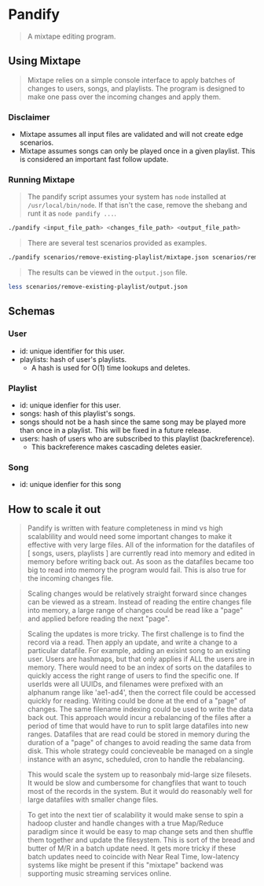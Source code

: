 # Pandify

> A mixtape editing program.

## Using Mixtape

> Mixtape relies on a simple console interface to apply batches of changes to users, songs, and playlists. The program is designed to make one pass over the incoming changes and apply them.

### Disclaimer

- Mixtape assumes all input files are validated and will not create edge scenarios.
- Mixtape assumes songs can only be played once in a given playlist. This is considered an important fast follow update.

### Running Mixtape

> The pandify script assumes your system has `node` installed at `/usr/local/bin/node`. If that isn't the case, remove the shebang and runt it as `node pandify ...`.

```sh
./pandify <input_file_path> <changes_file_path> <output_file_path>
```

> There are several test scenarios provided as examples.

```sh
./pandify scenarios/remove-existing-playlist/mixtape.json scenarios/remove-existing-playlist/changes.json scenarios/remove-existing-playlist/output.json
```

> The results can be viewed in the `output.json` file.

```sh
less scenarios/remove-existing-playlist/output.json
```

## Schemas

### User

- id: unique identifier for this user.
- playlists: hash of user's playlists.
  - A hash is used for O(1) time lookups and deletes.

### Playlist

- id: unique idenfier for this user.
- songs: hash of this playlist's songs.
 - songs should not be a hash since the same song may be played more than once in a playlist. This will be fixed in a future release.
- users: hash of users who are subscribed to this playlist (backreference).
  - This backreference makes cascading deletes easier.

### Song

- id: unique idenfier for this song

## How to scale it out
> Pandify is written with feature completeness in mind vs high scalablility and would need some important changes to make it effective with very large files. All of the information for the datafiles of [ songs, users, playlists ] are currently read into memory and edited in memory before writing back out. As soon as the datafiles became too big to read into memory the program would fail. This is also true for the incoming changes file.

> Scaling changes would be relatively straight forward since changes can be viewed as a stream. Instead of reading the entire changes file into memory, a large range of changes could be read like a "page" and applied before reading the next "page".

> Scaling the updates is more tricky. The first challenge is to find the record via a read. Then apply an update, and write a change to a particular datafile. For example, adding an exisint song to an existing user. Users are hashmaps, but that only applies if ALL the users are in memory. There would need to be an index of sorts on the datafiles to quickly access the right range of users to find the specific one. If userIds were all UUIDs, and filenames were prefixed with an alphanum range like 'ae1-ad4', then the correct file could be accessed quickly for reading. Writing could be done at the end of a "page" of changes. The same filename indexing could be used to write the data back out. This approach would incur a rebalancing of the files after a period of time that would have to run to split large datafiles into new ranges. Datafiles that are read could be stored in memory during the duration of a "page" of changes to avoid reading the same data from disk. This whole strategy could concieveable be managed on a single instance with an async, scheduled, cron to handle the rebalancing.

> This would scale the system up to reasonbaly mid-large size filesets. It would be slow and cumbersome for changfiles that want to touch most of the records in the system. But it would do reasonably well for large datafiles with smaller change files.

> To get into the next tier of scalability it would make sense to spin a hadoop cluster and handle changes with a true Map/Reduce paradigm since it would be easy to map change sets and then shuffle them together and update the filesystem. This is sort of the bread and butter of M/R in a batch update need. It gets more tricky if these batch updates need to coincide with Near Real Time, low-latency systems like might be present if this "mixtape" backend was supporting music streaming services online.
